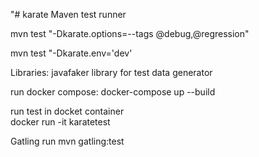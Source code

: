 "# karate
Maven test runner

mvn test "-Dkarate.options=--tags @debug,@regression"

mvn test "-Dkarate.env='dev'

Libraries:
javafaker library for test data generator

run docker compose:
docker-compose up --build

run test in docket container  
docker run -it karatetest

Gatling run
mvn gatling:test
